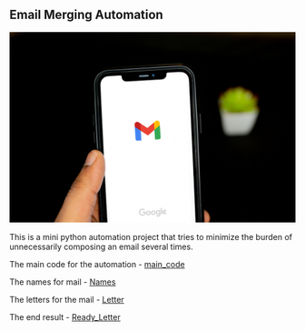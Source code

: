 ## Email Merging Automation 

<img src = "./Images/Email_Automation.jpg">

This is a mini python automation project that tries to minimize the burden of unnecessarily composing an email several times.

The main code for the automation - [main_code](https://github.com/Dolamu-TheDataGuy/Email_Automation/blob/main/main.py)

The names for mail - [Names](https://github.com/Dolamu-TheDataGuy/Email_Automation/blob/main/Input/Names/invited_names.txt)

The letters for the mail - [Letter](https://github.com/Dolamu-TheDataGuy/Email_Automation/tree/main/Input/Letters)

The end result - [Ready_Letter](https://github.com/Dolamu-TheDataGuy/Email_Automation/tree/main/Output/ReadyToSend)

